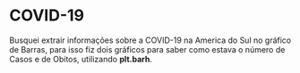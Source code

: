 # COVID-19
Busquei extrair informações sobre a COVID-19 na America do Sul no gráfico de Barras, para isso fiz dois gráficos para saber como estava o 
número de Casos e de Obitos, utilizando __plt.barh__.
